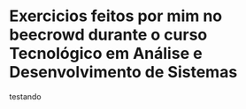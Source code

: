 # Exercicios feitos por mim no beecrowd durante o curso Tecnológico em Análise e Desenvolvimento de Sistemas

testando
